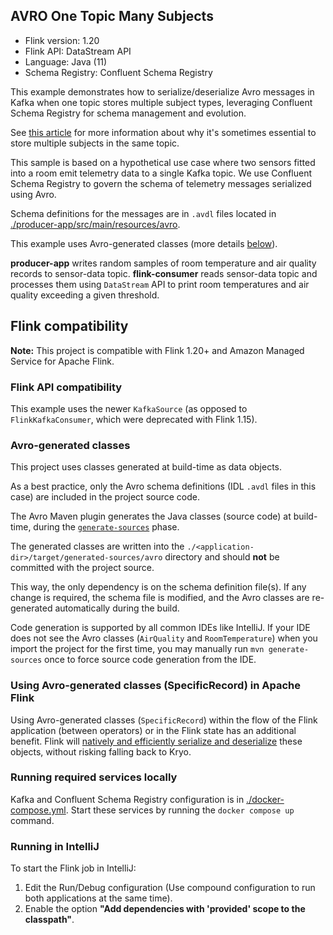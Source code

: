 ## AVRO One Topic Many Subjects

* Flink version: 1.20
* Flink API: DataStream API
* Language: Java (11)
* Schema Registry: Confluent Schema Registry

This example demonstrates how to serialize/deserialize Avro messages in Kafka when one topic stores multiple subject 
types, leveraging Confluent Schema Registry for schema management and evolution.

See [this article](https://martin.kleppmann.com/2018/01/18/event-types-in-kafka-topic.html) for more information about why it's sometimes essential to store multiple subjects in the same topic.

This sample is based on a hypothetical use case where two sensors fitted into a room emit telemetry data to a single Kafka topic.
We use Confluent Schema Registry to govern the schema of telemetry messages serialized using Avro.

Schema definitions for the messages are in `.avdl` files located in [./producer-app/src/main/resources/avro](./producer-app/src/main/resources/avro).

This example uses Avro-generated classes (more details [below](#using-avro-generated-classes)).

**producer-app** writes random samples of room temperature and air quality records to sensor-data topic.
**flink-consumer** reads sensor-data topic and processes them using `DataStream` API to print room temperatures and air quality exceeding a given threshold.


## Flink compatibility

**Note:** This project is compatible with Flink 1.20+ and Amazon Managed Service for Apache Flink.

### Flink API compatibility
This example uses the newer `KafkaSource` (as opposed to `FlinkKafkaConsumer`, which were deprecated with Flink 1.15).

### Avro-generated classes

This project uses classes generated at build-time as data objects.

As a best practice, only the Avro schema definitions (IDL `.avdl` files in this case) are included in the project source code.

The Avro Maven plugin generates the Java classes (source code) at build-time, during the [`generate-sources`](https://maven.apache.org/guides/introduction/introduction-to-the-lifecycle.html) phase.

The generated classes are written into the `./<application-dir>/target/generated-sources/avro` directory and should **not** be committed with the project source.

This way, the only dependency is on the schema definition file(s). If any change is required, the schema file is modified, and the Avro classes are re-generated automatically during the build.

Code generation is supported by all common IDEs like IntelliJ. If your IDE does not see the Avro classes (`AirQuality` and `RoomTemperature`) when you import the project for the first time, you may manually run `mvn generate-sources` once to force source code generation from the IDE.

### Using Avro-generated classes (SpecificRecord) in Apache Flink

Using Avro-generated classes (`SpecificRecord`) within the flow of the Flink application (between operators) or in the Flink state has an additional benefit. Flink will [natively and efficiently serialize and deserialize](https://nightlies.apache.org/flink/flink-docs-master/docs/dev/datastream/fault-tolerance/serialization/types_serialization/#pojos) these objects, without risking falling back to Kryo.

### Running required services locally
Kafka and Confluent Schema Registry configuration is in [./docker-compose.yml](./docker-compose.yml). Start these services by running the `docker compose up` command.

### Running in IntelliJ
To start the Flink job in IntelliJ:
1. Edit the Run/Debug configuration (Use compound configuration to run both applications at the same time).
2. Enable the option **"Add dependencies with 'provided' scope to the classpath"**.